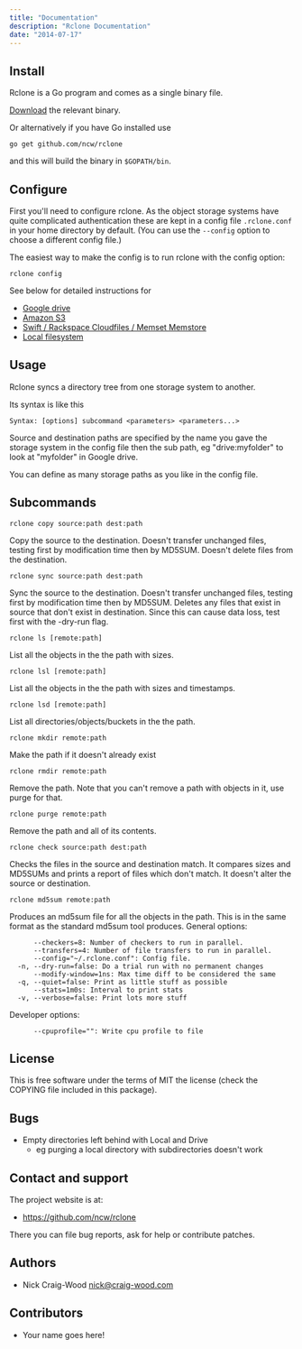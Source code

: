 ```yaml
---
title: "Documentation"
description: "Rclone Documentation"
date: "2014-07-17"
---
```


Install
-------

Rclone is a Go program and comes as a single binary file.

[Download](/downloads/) the relevant binary.

Or alternatively if you have Go installed use

    go get github.com/ncw/rclone

and this will build the binary in `$GOPATH/bin`.

Configure
---------

First you'll need to configure rclone.  As the object storage systems
have quite complicated authentication these are kept in a config file
`.rclone.conf` in your home directory by default.  (You can use the
`--config` option to choose a different config file.)

The easiest way to make the config is to run rclone with the config
option:

    rclone config

See below for detailed instructions for

  * [Google drive](/drive/)
  * [Amazon S3](/s3/)
  * [Swift / Rackspace Cloudfiles / Memset Memstore](/swift/)
  * [Local filesystem](/local/)

Usage
-----

Rclone syncs a directory tree from one storage system to another.

Its syntax is like this

    Syntax: [options] subcommand <parameters> <parameters...>

Source and destination paths are specified by the name you gave the
storage system in the config file then the sub path, eg
"drive:myfolder" to look at "myfolder" in Google drive.

You can define as many storage paths as you like in the config file.

Subcommands
-----------

    rclone copy source:path dest:path

Copy the source to the destination.  Doesn't transfer
unchanged files, testing first by modification time then by
MD5SUM.  Doesn't delete files from the destination.

    rclone sync source:path dest:path

Sync the source to the destination.  Doesn't transfer
unchanged files, testing first by modification time then by
MD5SUM.  Deletes any files that exist in source that don't
exist in destination. Since this can cause data loss, test
first with the -dry-run flag.

    rclone ls [remote:path]

List all the objects in the the path with sizes.

    rclone lsl [remote:path]

List all the objects in the the path with sizes and timestamps.

    rclone lsd [remote:path]

List all directories/objects/buckets in the the path.

    rclone mkdir remote:path

Make the path if it doesn't already exist

    rclone rmdir remote:path

Remove the path.  Note that you can't remove a path with
objects in it, use purge for that.

    rclone purge remote:path

Remove the path and all of its contents.

    rclone check source:path dest:path

Checks the files in the source and destination match.  It
compares sizes and MD5SUMs and prints a report of files which
don't match.  It doesn't alter the source or destination.

    rclone md5sum remote:path

Produces an md5sum file for all the objects in the path.  This is in
the same format as the standard md5sum tool produces.
General options:

```
      --checkers=8: Number of checkers to run in parallel.
      --transfers=4: Number of file transfers to run in parallel.
      --config="~/.rclone.conf": Config file.
  -n, --dry-run=false: Do a trial run with no permanent changes
      --modify-window=1ns: Max time diff to be considered the same
  -q, --quiet=false: Print as little stuff as possible
      --stats=1m0s: Interval to print stats
  -v, --verbose=false: Print lots more stuff
```

Developer options:

```
      --cpuprofile="": Write cpu profile to file
```

License
-------

This is free software under the terms of MIT the license (check the
COPYING file included in this package).

Bugs
----

  * Empty directories left behind with Local and Drive
    * eg purging a local directory with subdirectories doesn't work

Contact and support
-------------------

The project website is at:

  * https://github.com/ncw/rclone

There you can file bug reports, ask for help or contribute patches.

Authors
-------

  * Nick Craig-Wood <nick@craig-wood.com>

Contributors
------------

  * Your name goes here!
